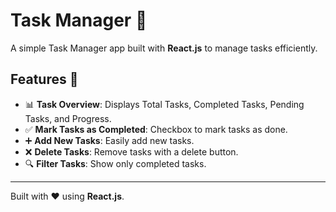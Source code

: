 # Task Manager 📝

A simple Task Manager app built with **React.js** to manage tasks efficiently.

## Features 🚀

- 📊 **Task Overview**: Displays Total Tasks, Completed Tasks, Pending Tasks, and Progress.  
- ✅ **Mark Tasks as Completed**: Checkbox to mark tasks as done.  
- ➕ **Add New Tasks**: Easily add new tasks.  
- ❌ **Delete Tasks**: Remove tasks with a delete button.  
- 🔍 **Filter Tasks**: Show only completed tasks.  

---
Built with ❤️ using **React.js**.
